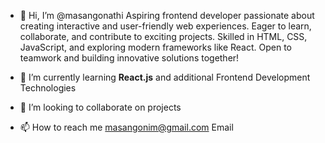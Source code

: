 - 👋 Hi, I’m @masangonathi Aspiring frontend developer passionate about creating interactive and user-friendly web experiences. Eager to learn, collaborate, and contribute to exciting projects. Skilled in HTML, CSS, JavaScript, and exploring modern frameworks like React.        Open to teamwork and building innovative solutions together!
  
- 🌱 I’m currently learning **React.js** and additional Frontend Development Technologies
- 💞️ I’m looking to collaborate on projects 
- 📫 How to reach me masangonim@gmail.com Email  
  
  

<!---
masangonathi/masangonathi is a ✨ special ✨ repository because its `README.md` (this file) appears on your GitHub profile.
You can click the Preview link to take a look at your changes.
--->
